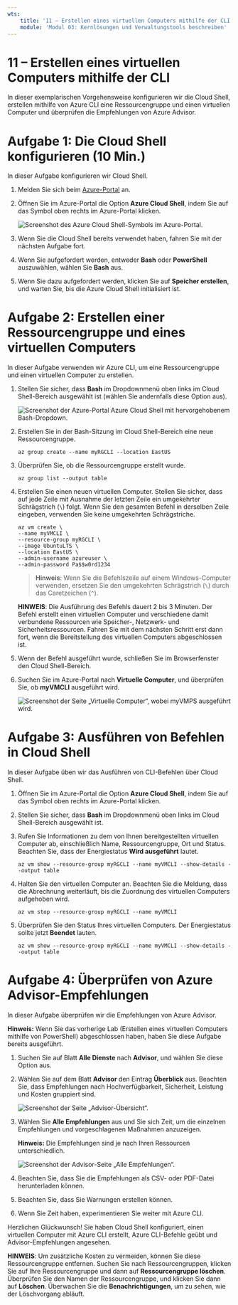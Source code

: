 ```yaml
---
wts:
    title: '11 – Erstellen eines virtuellen Computers mithilfe der CLI (10 Min.)'
    module: 'Modul 03: Kernlösungen und Verwaltungstools beschreiben'
---
```

# 11 – Erstellen eines virtuellen Computers mithilfe der CLI

In dieser exemplarischen Vorgehensweise konfigurieren wir die Cloud Shell, erstellen mithilfe von Azure CLI eine Ressourcengruppe und einen virtuellen Computer und überprüfen die Empfehlungen von Azure Advisor. 

# Aufgabe 1: Die Cloud Shell konfigurieren (10 Min.)

In dieser Aufgabe konfigurieren wir Cloud Shell. 

1. Melden Sie sich beim [Azure-Portal](https://portal.azure.com) an.

2. Öffnen Sie im Azure-Portal die Option **Azure Cloud Shell**, indem Sie auf das Symbol oben rechts im Azure-Portal klicken.

    ![Screenshot des Azure Cloud Shell-Symbols im Azure-Portal.](../images/1002.png)

3. Wenn Sie die Cloud Shell bereits verwendet haben, fahren Sie mit der nächsten Aufgabe fort. 

4. Wenn Sie aufgefordert werden, entweder **Bash** oder **PowerShell** auszuwählen, wählen Sie **Bash** aus. 

5. Wenn Sie dazu aufgefordert werden, klicken Sie auf **Speicher erstellen**, und warten Sie, bis die Azure Cloud Shell initialisiert ist. 

# Aufgabe 2: Erstellen einer Ressourcengruppe und eines virtuellen Computers

In dieser Aufgabe verwenden wir Azure CLI, um eine Ressourcengruppe und einen virtuellen Computer zu erstellen.  

1. Stellen Sie sicher, dass **Bash** im Dropdownmenü oben links im Cloud Shell-Bereich ausgewählt ist (wählen Sie andernfalls diese Option aus).

    ![Screenshot der Azure-Portal Azure Cloud Shell mit hervorgehobenem Bash-Dropdown.](../images/1002a.png)

2. Erstellen Sie in der Bash-Sitzung im Cloud Shell-Bereich eine neue Ressourcengruppe. 

    ```cli
    az group create --name myRGCLI --location EastUS
    ```

3. Überprüfen Sie, ob die Ressourcengruppe erstellt wurde.

    ```cli
    az group list --output table
    ```

4. Erstellen Sie einen neuen virtuellen Computer. Stellen Sie sicher, dass auf jede Zeile mit Ausnahme der letzten Zeile ein umgekehrter Schrägstrich (`\`) folgt. Wenn Sie den gesamten Befehl in derselben Zeile eingeben, verwenden Sie keine umgekehrten Schrägstriche. 

    ```cli
    az vm create \
    --name myVMCLI \
    --resource-group myRGCLI \
    --image UbuntuLTS \
    --location EastUS \
    --admin-username azureuser \
    --admin-password Pa$$w0rd1234
    ```

    >**Hinweis**: Wenn Sie die Befehlszeile auf einem Windows-Computer verwenden, ersetzen Sie den umgekehrten Schrägstrich (`\`) durch das Caretzeichen (`^`).
    
    **HINWEIS**: Die Ausführung des Befehls dauert 2 bis 3 Minuten. Der Befehl erstellt einen virtuellen Computer und verschiedene damit verbundene Ressourcen wie Speicher-, Netzwerk- und Sicherheitsressourcen. Fahren Sie mit dem nächsten Schritt erst dann fort, wenn die Bereitstellung des virtuellen Computers abgeschlossen ist. 

5. Wenn der Befehl ausgeführt wurde, schließen Sie im Browserfenster den Cloud Shell-Bereich.

6. Suchen Sie im Azure-Portal nach **Virtuelle Computer**, und überprüfen Sie, ob **myVMCLI** ausgeführt wird.

    ![Screenshot der Seite „Virtuelle Computer“, wobei myVMPS ausgeführt wird.](../images/1101.png)


# Aufgabe 3: Ausführen von Befehlen in Cloud Shell

In dieser Aufgabe üben wir das Ausführen von CLI-Befehlen über Cloud Shell. 

1. Öffnen Sie im Azure-Portal die Option **Azure Cloud Shell**, indem Sie auf das Symbol oben rechts im Azure-Portal klicken.

2. Stellen Sie sicher, dass **Bash** im Dropdownmenü oben links im Cloud Shell-Bereich ausgewählt ist.

3. Rufen Sie Informationen zu dem von Ihnen bereitgestellten virtuellen Computer ab, einschließlich Name, Ressourcengruppe, Ort und Status. Beachten Sie, dass der Energiestatus **Wird ausgeführt** lautet.

    ```cli
    az vm show --resource-group myRGCLI --name myVMCLI --show-details --output table 
    ```

4. Halten Sie den virtuellen Computer an. Beachten Sie die Meldung, dass die Abrechnung weiterläuft, bis die Zuordnung des virtuellen Computers aufgehoben wird. 

    ```cli
    az vm stop --resource-group myRGCLI --name myVMCLI
    ```

5. Überprüfen Sie den Status Ihres virtuellen Computers. Der Energiestatus sollte jetzt **Beendet** lauten.

    ```cli
    az vm show --resource-group myRGCLI --name myVMCLI --show-details --output table 
    ```

# Aufgabe 4: Überprüfen von Azure Advisor-Empfehlungen

In dieser Aufgabe überprüfen wir die Empfehlungen von Azure Advisor.

   **Hinweis:** Wenn Sie das vorherige Lab (Erstellen eines virtuellen Computers mithilfe von PowerShell) abgeschlossen haben, haben Sie diese Aufgabe bereits ausgeführt. 

1. Suchen Sie auf Blatt **Alle Dienste** nach **Advisor**, und wählen Sie diese Option aus. 

2. Wählen Sie auf dem Blatt **Advisor** den Eintrag **Überblick** aus. Beachten Sie, dass Empfehlungen nach Hochverfügbarkeit, Sicherheit, Leistung und Kosten gruppiert sind. 

    ![Screenshot der Seite „Advisor-Übersicht“. ](../images/1103.png)

3. Wählen Sie **Alle Empfehlungen** aus und Sie sich Zeit, um die einzelnen Empfehlungen und vorgeschlagenen Maßnahmen anzuzeigen. 

    **Hinweis:** Die Empfehlungen sind je nach Ihren Ressourcen unterschiedlich. 

    ![Screenshot der Advisor-Seite „Alle Empfehlungen“. ](../images/1104.png)

4. Beachten Sie, dass Sie die Empfehlungen als CSV- oder PDF-Datei herunterladen können. 

5. Beachten Sie, dass Sie Warnungen erstellen können. 

6. Wenn Sie Zeit haben, experimentieren Sie weiter mit Azure CLI. 

Herzlichen Glückwunsch! Sie haben Cloud Shell konfiguriert, einen virtuellen Computer mit Azure CLI erstellt, Azure CLI-Befehle geübt und Advisor-Empfehlungen angesehen.

**HINWEIS**: Um zusätzliche Kosten zu vermeiden, können Sie diese Ressourcengruppe entfernen. Suchen Sie nach Ressourcengruppen, klicken Sie auf Ihre Ressourcengruppe und dann auf **Ressourcengruppe löschen**. Überprüfen Sie den Namen der Ressourcengruppe, und klicken Sie dann auf **Löschen**. Überwachen Sie die **Benachrichtigungen**, um zu sehen, wie der Löschvorgang abläuft.
